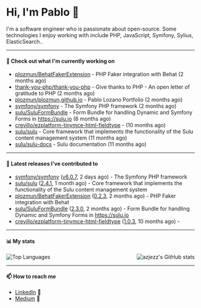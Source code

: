 # Hi, I'm Pablo 👋

I'm a software engineer who is passionate about open-source. Some technologies I enjoy working with include PHP, JavaScript, Symfony, Sylius, ElasticSearch..

---
#### 👷 Check out what I'm currently working on

- [plozmun/BehatFakerExtension](https://github.com/plozmun/BehatFakerExtension) - PHP Faker integration with Behat (2 months ago)
- [thank-you-php/thank-you-php](https://github.com/thank-you-php/thank-you-php) - Give thanks to PHP - An open letter of gratitude to PHP (2 months ago)
- [plozmun/plozmun.github.io](https://github.com/plozmun/plozmun.github.io) - Pablo Lozano Portfolio (2 months ago)
- [symfony/symfony](https://github.com/symfony/symfony) - The Symfony PHP framework (2 months ago)
- [sulu/SuluFormBundle](https://github.com/sulu/SuluFormBundle) - Form Bundle for handling Dynamic and Symfony Forms in https://sulu.io (6 months ago)
- [crevillo/ezplatform-tinymce-html-fieldtype](https://github.com/crevillo/ezplatform-tinymce-html-fieldtype) -  (10 months ago)
- [sulu/sulu](https://github.com/sulu/sulu) - Core framework that implements the functionality of the Sulu content management system (11 months ago)
- [sulu/sulu-docs](https://github.com/sulu/sulu-docs) - Sulu documentation (11 months ago)

---

#### 🔭 Latest releases I've contributed to

- [symfony/symfony](https://github.com/symfony/symfony) ([v6.0.7](https://github.com/symfony/symfony/releases/tag/v6.0.7), 2 days ago) - The Symfony PHP framework
- [sulu/sulu](https://github.com/sulu/sulu) ([2.4.1](https://github.com/sulu/sulu/releases/tag/2.4.1), 1 month ago) - Core framework that implements the functionality of the Sulu content management system
- [plozmun/BehatFakerExtension](https://github.com/plozmun/BehatFakerExtension) ([0.2.3](https://github.com/plozmun/BehatFakerExtension/releases/tag/0.2.3), 2 months ago) - PHP Faker integration with Behat
- [sulu/SuluFormBundle](https://github.com/sulu/SuluFormBundle) ([2.3.0](https://github.com/sulu/SuluFormBundle/releases/tag/2.3.0), 2 months ago) - Form Bundle for handling Dynamic and Symfony Forms in https://sulu.io
- [crevillo/ezplatform-tinymce-html-fieldtype](https://github.com/crevillo/ezplatform-tinymce-html-fieldtype) ([1.0.3](https://github.com/crevillo/ezplatform-tinymce-html-fieldtype/releases/tag/1.0.3), 10 months ago) - 

---

#### 📊 My stats

<img align="right" alt="azjezz's GitHub stats" src="https://github-readme-stats.vercel.app/api?username=plozmun&count_private=1&show_icons=true&" />

![Top Languages](https://github-readme-stats.vercel.app/api/top-langs/?username=plozmun)

---

#### 📫 How to reach me
- <a href="https://www.linkedin.com/in/pablolozano">LinkedIn</a> 💼
- <a href="https://medium.com/@lozanomunarriz">Medium</a> 📝

